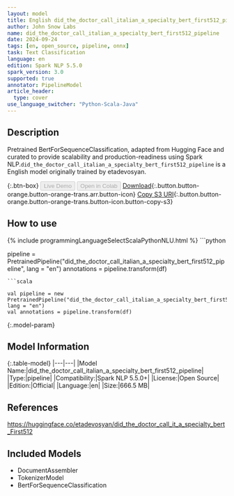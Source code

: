 ```yaml
---
layout: model
title: English did_the_doctor_call_italian_a_specialty_bert_first512_pipeline pipeline BertForSequenceClassification from etadevosyan
author: John Snow Labs
name: did_the_doctor_call_italian_a_specialty_bert_first512_pipeline
date: 2024-09-24
tags: [en, open_source, pipeline, onnx]
task: Text Classification
language: en
edition: Spark NLP 5.5.0
spark_version: 3.0
supported: true
annotator: PipelineModel
article_header:
  type: cover
use_language_switcher: "Python-Scala-Java"
---
```


## Description

Pretrained BertForSequenceClassification, adapted from Hugging Face and curated to provide scalability and production-readiness using Spark NLP.`did_the_doctor_call_italian_a_specialty_bert_first512_pipeline` is a English model originally trained by etadevosyan.

{:.btn-box}
<button class="button button-orange" disabled>Live Demo</button>
<button class="button button-orange" disabled>Open in Colab</button>
[Download](https://s3.amazonaws.com/auxdata.johnsnowlabs.com/public/models/did_the_doctor_call_italian_a_specialty_bert_first512_pipeline_en_5.5.0_3.0_1727222269094.zip){:.button.button-orange.button-orange-trans.arr.button-icon}
[Copy S3 URI](s3://auxdata.johnsnowlabs.com/public/models/did_the_doctor_call_italian_a_specialty_bert_first512_pipeline_en_5.5.0_3.0_1727222269094.zip){:.button.button-orange.button-orange-trans.button-icon.button-copy-s3}

## How to use



<div class="tabs-box" markdown="1">
{% include programmingLanguageSelectScalaPythonNLU.html %}
```python

pipeline = PretrainedPipeline("did_the_doctor_call_italian_a_specialty_bert_first512_pipeline", lang = "en")
annotations =  pipeline.transform(df)   

```
```scala

val pipeline = new PretrainedPipeline("did_the_doctor_call_italian_a_specialty_bert_first512_pipeline", lang = "en")
val annotations = pipeline.transform(df)

```
</div>

{:.model-param}
## Model Information

{:.table-model}
|---|---|
|Model Name:|did_the_doctor_call_italian_a_specialty_bert_first512_pipeline|
|Type:|pipeline|
|Compatibility:|Spark NLP 5.5.0+|
|License:|Open Source|
|Edition:|Official|
|Language:|en|
|Size:|666.5 MB|

## References

https://huggingface.co/etadevosyan/did_the_doctor_call_it_a_specialty_bert_First512

## Included Models

- DocumentAssembler
- TokenizerModel
- BertForSequenceClassification